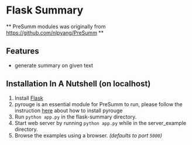 # Flask Summary

** PreSumm modules was originally from https://github.com/nlpyang/PreSumm **

Features
--------
 * generate summary on given text

Installation In A Nutshell (on localhost)
--------------------------
 1. Install [Flask](https://flask.palletsprojects.com/en/1.1.x/installation/#installation)
 2. pyrouge is an essential module for PreSumm to run, please follow the instruction [here](https://github.com/bheinzerling/pyrouge) about how to install pyrouge
 2. Run `python app.py` in the flask-summary directory.
 3. Start web server by running `python app.py` while in the server_example directory.
 5. Browse the examples using a browser. *(defaults to port `5000`)*
